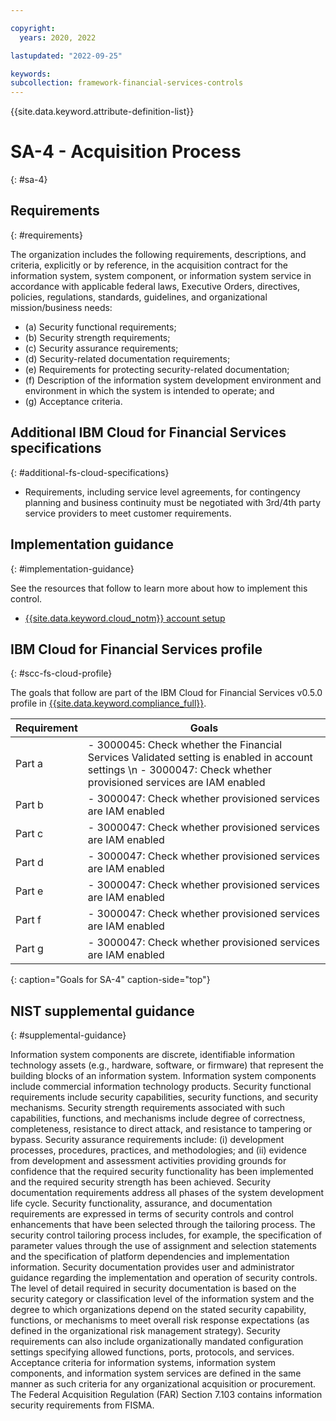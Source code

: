 ```yaml
---

copyright:
  years: 2020, 2022

lastupdated: "2022-09-25"

keywords: 
subcollection: framework-financial-services-controls
---
```


{{site.data.keyword.attribute-definition-list}}

         
# SA-4 - Acquisition Process
{: #sa-4}

## Requirements
{: #requirements}

The organization includes the following requirements, descriptions, and criteria, explicitly or by reference, in the acquisition contract for the information system, system component, or information system service in accordance with applicable federal laws, Executive Orders, directives, policies, regulations, standards, guidelines, and organizational mission/business needs:

- (a) Security functional requirements;
- (b) Security strength requirements;
- (c) Security assurance requirements;
- (d) Security-related documentation requirements;
- (e) Requirements for protecting security-related documentation;
- (f) Description of the information system development environment and environment in which the system is intended to operate; and
- (g) Acceptance criteria.

## Additional IBM Cloud for Financial Services specifications
{: #additional-fs-cloud-specifications}

- Requirements, including service level agreements, for contingency planning and business continuity must be negotiated with 3rd/4th party service providers to meet customer requirements.

## Implementation guidance
{: #implementation-guidance}

See the resources that follow to learn more about how to implement this control.

- [{{site.data.keyword.cloud_notm}} account setup](/docs/framework-financial-services?topic=framework-financial-services-shared-account-setup)

## IBM Cloud for Financial Services profile
{: #scc-fs-cloud-profile}

The goals that follow are part of the IBM Cloud for Financial Services v0.5.0 profile in [{{site.data.keyword.compliance_full}}](/docs/security-compliance?topic=security-compliance-getting-started).

| Requirement | Goals |
|-------------|-------|
| Part a | - 3000045: Check whether the Financial Services Validated setting is enabled in account settings \n - 3000047: Check whether provisioned services are IAM enabled | 
| Part b | - 3000047: Check whether provisioned services are IAM enabled | 
| Part c | - 3000047: Check whether provisioned services are IAM enabled | 
| Part d | - 3000047: Check whether provisioned services are IAM enabled | 
| Part e | - 3000047: Check whether provisioned services are IAM enabled | 
| Part f | - 3000047: Check whether provisioned services are IAM enabled | 
| Part g | - 3000047: Check whether provisioned services are IAM enabled | 
{: caption="Goals for SA-4" caption-side="top"}

## NIST supplemental guidance
{: #supplemental-guidance}

Information system components are discrete, identifiable information technology assets (e.g., hardware, software, or firmware) that represent the building blocks of an information system. Information system components include commercial information technology products. Security functional requirements include security capabilities, security functions, and security mechanisms. Security strength requirements associated with such capabilities, functions, and mechanisms include degree of correctness, completeness, resistance to direct attack, and resistance to tampering or bypass. Security assurance requirements include: (i) development processes, procedures, practices, and methodologies; and (ii) evidence from development and assessment activities providing grounds for confidence that the required security functionality has been implemented and the required security strength has been achieved. Security documentation requirements address all phases of the system development life cycle. Security functionality, assurance, and documentation requirements are expressed in terms of security controls and control enhancements that have been selected through the tailoring process. The security control tailoring process includes, for example, the specification of parameter values through the use of assignment and selection statements and the specification of platform dependencies and implementation information. Security documentation provides user and administrator guidance regarding the implementation and operation of security controls. The level of detail required in security documentation is based on the security category or classification level of the information system and the degree to which organizations depend on the stated security capability, functions, or mechanisms to meet overall risk response expectations (as defined in the organizational risk management strategy). Security requirements can also include organizationally mandated configuration settings specifying allowed functions, ports, protocols, and services. Acceptance criteria for information systems, information system components, and information system services are defined in the same manner as such criteria for any organizational acquisition or procurement. The Federal Acquisition Regulation (FAR) Section 7.103 contains information security requirements from FISMA.



